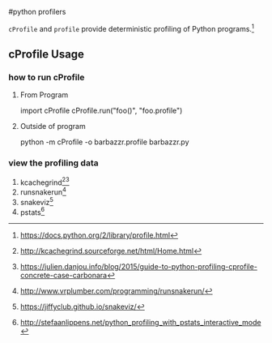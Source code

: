 #python profilers

`cProfile` and `profile` provide deterministic profiling of Python programs.[^1]


## cProfile Usage

### how to run cProfile

1. From Program

	import cProfile
	cProfile.run("foo()", "foo.profile")

2. Outside of program

	python -m cProfile -o barbazzr.profile barbazzr.py

### view the profiling data

1. kcachegrind[^2][^5]
2. runsnakerun[^3]
3. snakeviz[^4]
4. pstats[^6]

[^1]: https://docs.python.org/2/library/profile.html
[^2]: http://kcachegrind.sourceforge.net/html/Home.html
[^3]: http://www.vrplumber.com/programming/runsnakerun/
[^4]: https://jiffyclub.github.io/snakeviz/
[^5]: https://julien.danjou.info/blog/2015/guide-to-python-profiling-cprofile-concrete-case-carbonara
[^6]: http://stefaanlippens.net/python_profiling_with_pstats_interactive_mode
